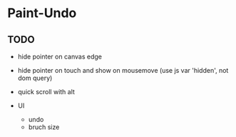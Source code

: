 # Paint-Undo

## TODO

- hide pointer on canvas edge
- hide pointer on touch and show on mousemove (use js var 'hidden', not dom query)
- quick scroll with alt

- UI
  - undo
  - bruch size

